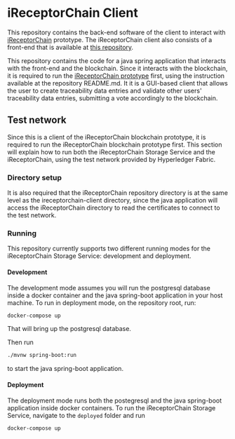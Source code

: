 # iReceptorChain Client

This repository contains the back-end software of the client to interact with [iReceptorChain](https://gitlab.inesctec.pt/ireceptorplus/blockchain/ireceptorchain) prototype. The iReceptorChain client also consists of a front-end that is available at [this repository](https://gitlab.inesctec.pt/ireceptorplus/prototypes/storage-service-ionic-vue).

This repository contains the code for a java spring application that interacts with the front-end and the blockchain. Since it interacts with the blockchain, it is required to run the [iReceptorChain prototype](https://gitlab.inesctec.pt/ireceptorplus/blockchain/ireceptorchain) first, using the instruction available at the repository README.md.  It it is a GUI-based client that allows the user to create traceability data entries and validate other users' traceability data entries, submitting a vote accordingly to the blockchain.

## Test network
Since this is a client of the iReceptorChain blockchain prototype, it is required to run the iReceptorChain blockchain prototype first. This section will explain how to run both the iReceptorChain Storage Service and the iReceptorChain, using the test network provided by Hyperledger Fabric.

### Directory setup
It is also required that the iReceptorChain repository directory is at the same level as the ireceptorchain-client directory, since the java application will access the iReceptorChain directory to read the certificates to connect to the test network.

### Running

This repository currently supports two different running modes for the iReceptorChain Storage Service: development and deployment.

#### Development
The development mode assumes you will run the postgresql database inside a docker container and the java spring-boot application in your host machine. To run in deployment mode, on the repository root, run:
```bash
docker-compose up
```
That will bring up the postgresql database.

Then run
```bash
./mvnw spring-boot:run
```
to start the java spring-boot application.

#### Deployment
The deployment mode runs both the postegresql and the java spring-boot application inside docker containers. To run the iReceptorChain Storage Service, navigate to the `deployed` folder and run
```bash
docker-compose up
```
